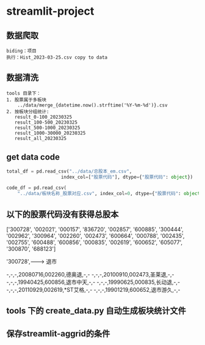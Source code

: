 # streamlit-project

## 数据爬取

```
biding：项目
执行：Hist_2023-03-25.csv copy to data
```

## 数据清洗

```
tools 目录下：
1. 股票属于多板块 
    ../data/merge_{datetime.now().strftime('%Y-%m-%d')}.csv
2. 按板块分组统计:
   result_0-100_20230325
   result_100-500_20230325
   result_500-1000_20230325
   result_1000-30000_20230325
   result_all_20230325
```

## get data code 

```python 
total_df = pd.read_csv("../data/总股本_em.csv",
                    index_col=["股票代码"], dtype={"股票代码": object})
```

```python
code_df = pd.read_csv(
    "../data/板块名称_股票对应.csv", index_col=0, dtype={"股票代码": object})
```

## 以下的股票代码没有获得总股本

['300728',
 '002021',
 '000157',
 '836720',
 '002857',
 '600885',
 '300444',
 '002962',
 '300964',
 '002260',
 '002473',
 '600664',
 '000788',
 '002435',
 '002755',
 '600488',
 '600856',
 '000835',
 '002619',
 '600652',
 '605077',
 '300870',
 '688123']

 '300728',---> 退市
 
 -,-,-,20080716,002260,德奥退,-,-
 -,-,-,20100910,002473,圣莱退,-,-
 -,-,-,19940425,600856,退市中天,-,-
-,-,-,19990625,000835,长动退,-,-
-,-,-,20110929,002619,*ST艾格,-,-
-,-,-,19901219,600652,退市游久,-,-


## tools 下的 create_data.py 自动生成板块统计文件


## 保存streamlit-aggrid的条件